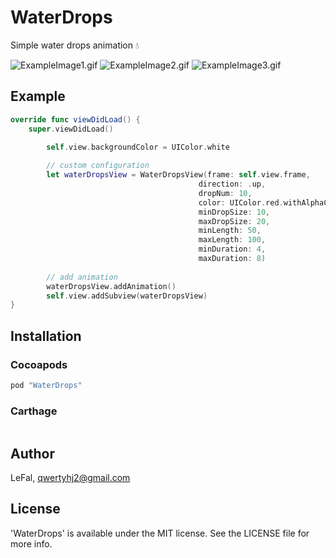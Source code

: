 # WaterDrops
Simple water drops animation 💧

![ExampleImage1.gif](ExampleImages/ExampleImage1.gif)
![ExampleImage2.gif](ExampleImages/ExampleImage2.gif)
![ExampleImage3.gif](ExampleImages/ExampleImage3.gif)

## Example
```swift
override func viewDidLoad() {
    super.viewDidLoad()
    
        self.view.backgroundColor = UIColor.white

        // custom configuration
        let waterDropsView = WaterDropsView(frame: self.view.frame,
                                          direction: .up,
                                          dropNum: 10,
                                          color: UIColor.red.withAlphaComponent(0.7),
                                          minDropSize: 10,
                                          maxDropSize: 20,
                                          minLength: 50,
                                          maxLength: 100,
                                          minDuration: 4,
                                          maxDuration: 8)
        
        // add animation 
        waterDropsView.addAnimation()
        self.view.addSubview(waterDropsView)
}
```

## Installation

### Cocoapods
```ruby
pod "WaterDrops"
```

### Carthage
```
```

## Author

LeFal, qwertyhj2@gmail.com

## License

'WaterDrops' is available under the MIT license. See the LICENSE file for more info.
